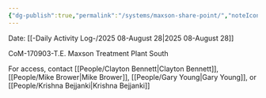 ```yaml
---
{"dg-publish":true,"permalink":"/systems/maxson-share-point/","noteIcon":"","created":"2025-08-28T08:49:42.339-05:00"}
---
```


Date: [[-Daily Activity Log-/2025 08-August 28\|2025 08-August 28]]

CoM-170903-T.E. Maxson Treatment Plant South

For access, contact [[People/Clayton Bennett\|Clayton Bennett]], [[People/Mike Brower\|Mike Brower]], [[People/Gary Young\|Gary Young]], or [[People/Krishna Bejjanki\|Krishna Bejjanki]]
